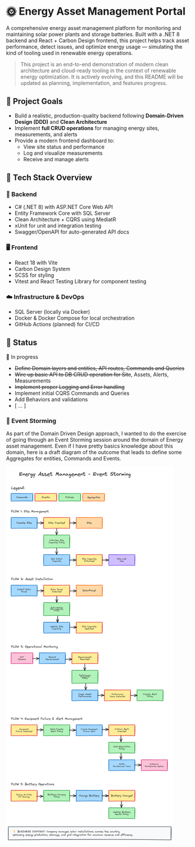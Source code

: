 # 🌞 Energy Asset Management Portal

A comprehensive energy asset management platform for monitoring and maintaining solar power plants and storage batteries. Built with a .NET 8 backend and React + Carbon Design frontend, this project helps track asset performance, detect issues, and optimize energy usage — simulating the kind of tooling used in renewable energy operations.

> This project is an end-to-end demonstration of modern clean architecture and cloud-ready tooling in the context of renewable energy optimization.
> It is actively evolving, and this README will be updated as planning, implementation, and features progress.

## 🚀 Project Goals

- Build a realistic, production-quality backend following **Domain-Driven Design (DDD)** and **Clean Architecture**
- Implement **full CRUD operations** for managing energy sites, measurements, and alerts
- Provide a modern frontend dashboard to:
  - View site status and performance
  - Log and visualize measurements
  - Receive and manage alerts


## 🧩 Tech Stack Overview

### 🔧 Backend

- C# (.NET 8) with ASP.NET Core Web API
- Entity Framework Core with SQL Server
- Clean Architecture + CQRS using MediatR
- xUnit for unit and integration testing
- Swagger/OpenAPI for auto-generated API docs

### 🖥️ Frontend

- React 18 with Vite
- Carbon Design System
- SCSS for styling
- Vitest and React Testing Library for component testing

### ☁️ Infrastructure & DevOps

- SQL Server (locally via Docker)
- Docker & Docker Compose for local orchestration
- GitHub Actions (planned) for CI/CD


## 📅 Status

🔧 In progress
  - ~~Define Domain layers and entities, API routes, Commands and Queries~~
  - ~~Wire up basic API to DB CRUD operation for Site~~, Assets, Alerts, Measurements
  - ~~Implement proper Logging and Error handling~~
  - Implement initial CQRS Commands and Queries
  - Add Behaviors and validations
  - [ ... ]


### 🔧 Event Storming

As part of the Domain Driven Design approach, I wanted to do the exercise of going through an Event Storming session around the domain of Energy asset management. Even if I have pretty basics knowledge about this domain, here is a draft diagram of the outcome that leads to define some Aggregates for entities, Commands and Events.


![image](docs/event_storming.png)

